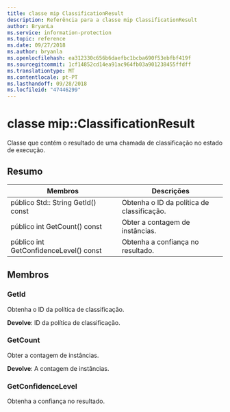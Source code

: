 ```yaml
---
title: classe mip ClassificationResult
description: Referência para a classe mip ClassificationResult
author: BryanLa
ms.service: information-protection
ms.topic: reference
ms.date: 09/27/2018
ms.author: bryanla
ms.openlocfilehash: ea312330c656b6daefbc1bcba690f53ebfbf419f
ms.sourcegitcommit: 1cf14852cd14ea91ac964fb03a901238455ffdff
ms.translationtype: MT
ms.contentlocale: pt-PT
ms.lasthandoff: 09/28/2018
ms.locfileid: "47446299"
---
```

# <a name="class-mipclassificationresult"></a>classe mip::ClassificationResult 
Classe que contém o resultado de uma chamada de classificação no estado de execução.
  
## <a name="summary"></a>Resumo
 Membros                        | Descrições                                
--------------------------------|---------------------------------------------
 público Std:: String GetId() const  |  Obtenha o ID da política de classificação.
 público int GetCount() const  |  Obter a contagem de instâncias.
 público int GetConfidenceLevel() const  |  Obtenha a confiança no resultado.
  
## <a name="members"></a>Membros
  
### <a name="getid"></a>GetId
Obtenha o ID da política de classificação.

  
**Devolve**: ID da política de classificação.
  
### <a name="getcount"></a>GetCount
Obter a contagem de instâncias.

  
**Devolve**: A contagem de instâncias.
  
### <a name="getconfidencelevel"></a>GetConfidenceLevel
Obtenha a confiança no resultado.